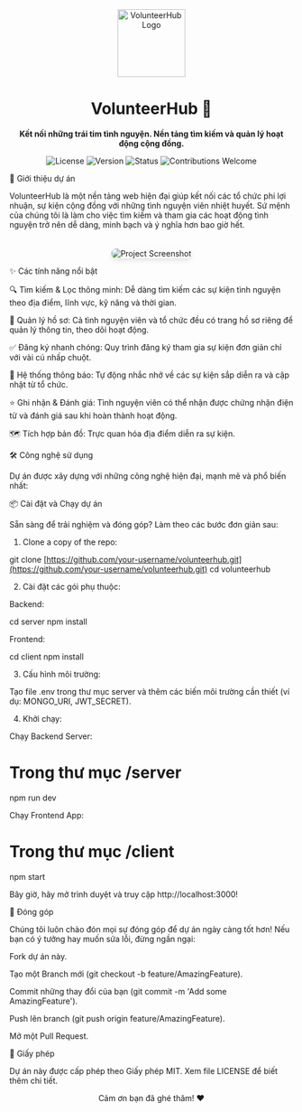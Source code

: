 <div align="center">
<img src="https://www.google.com/search?q=https://placehold.co/150x150/3498db/ffffff%3Ftext%3DVH" alt="VolunteerHub Logo" width="120">
<h1>VolunteerHub 💙</h1>
<p><b>Kết nối những trái tim tình nguyện. Nền tảng tìm kiếm và quản lý hoạt động cộng đồng.</b></p>

<!-- Badges -->

<p>
<img src="https://www.google.com/search?q=https://img.shields.io/badge/license-MIT-blue.svg" alt="License">
<img src="https://www.google.com/search?q=https://img.shields.io/badge/version-1.0.0-green.svg" alt="Version">
<img src="https://www.google.com/search?q=https://img.shields.io/badge/status-%C4%91ang%2520ph%C3%A1t%2520tri%E1%BB%83n-yellow.svg" alt="Status">
<img src="https://www.google.com/search?q=https://img.shields.io/badge/contributions-welcome-orange.svg" alt="Contributions Welcome">
</p>
</div>

🚀 Giới thiệu dự án

VolunteerHub là một nền tảng web hiện đại giúp kết nối các tổ chức phi lợi nhuận, sự kiện cộng đồng với những tình nguyện viên nhiệt huyết. Sứ mệnh của chúng tôi là làm cho việc tìm kiếm và tham gia các hoạt động tình nguyện trở nên dễ dàng, minh bạch và ý nghĩa hơn bao giờ hết.

<div align="center">
<img src="https://www.google.com/search?q=https://placehold.co/800x450/e0e0e0/333%3Ftext%3D%E1%BA%A2nh%2Bch%E1%BB%A5p%2Bm%C3%A0n%2Bh%C3%ACnh%2BVolunteerHub" alt="Project Screenshot" style="border-radius: 8px; margin-top: 20px; box-shadow: 0 4px 8px rgba(0,0,0,0.1);">
</div>

✨ Các tính năng nổi bật

🔍 Tìm kiếm & Lọc thông minh: Dễ dàng tìm kiếm các sự kiện tình nguyện theo địa điểm, lĩnh vực, kỹ năng và thời gian.

👤 Quản lý hồ sơ: Cả tình nguyện viên và tổ chức đều có trang hồ sơ riêng để quản lý thông tin, theo dõi hoạt động.

✅ Đăng ký nhanh chóng: Quy trình đăng ký tham gia sự kiện đơn giản chỉ với vài cú nhấp chuột.

💬 Hệ thống thông báo: Tự động nhắc nhở về các sự kiện sắp diễn ra và cập nhật từ tổ chức.

⭐ Ghi nhận & Đánh giá: Tình nguyện viên có thể nhận được chứng nhận điện tử và đánh giá sau khi hoàn thành hoạt động.

🗺️ Tích hợp bản đồ: Trực quan hóa địa điểm diễn ra sự kiện.

🛠️ Công nghệ sử dụng

Dự án được xây dựng với những công nghệ hiện đại, mạnh mẽ và phổ biến nhất:

📦 Cài đặt và Chạy dự án

Sẵn sàng để trải nghiệm và đóng góp? Làm theo các bước đơn giản sau:

1. Clone a copy of the repo:

git clone [https://github.com/your-username/volunteerhub.git](https://github.com/your-username/volunteerhub.git)
cd volunteerhub


2. Cài đặt các gói phụ thuộc:

Backend:

cd server
npm install


Frontend:

cd client
npm install


3. Cấu hình môi trường:

Tạo file .env trong thư mục server và thêm các biến môi trường cần thiết (ví dụ: MONGO_URI, JWT_SECRET).

4. Khởi chạy:

Chạy Backend Server:

# Trong thư mục /server
npm run dev


Chạy Frontend App:

# Trong thư mục /client
npm start


Bây giờ, hãy mở trình duyệt và truy cập http://localhost:3000!

🙌 Đóng góp

Chúng tôi luôn chào đón mọi sự đóng góp để dự án ngày càng tốt hơn! Nếu bạn có ý tưởng hay muốn sửa lỗi, đừng ngần ngại:

Fork dự án này.

Tạo một Branch mới (git checkout -b feature/AmazingFeature).

Commit những thay đổi của bạn (git commit -m 'Add some AmazingFeature').

Push lên branch (git push origin feature/AmazingFeature).

Mở một Pull Request.

📄 Giấy phép

Dự án này được cấp phép theo Giấy phép MIT. Xem file LICENSE để biết thêm chi tiết.

<div align="center">
Cảm ơn bạn đã ghé thăm! ❤️
</div>
